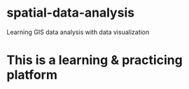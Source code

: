 # spatial-data-analysis
Learning GIS data analysis with data visualization


# This is a learning & practicing platform 